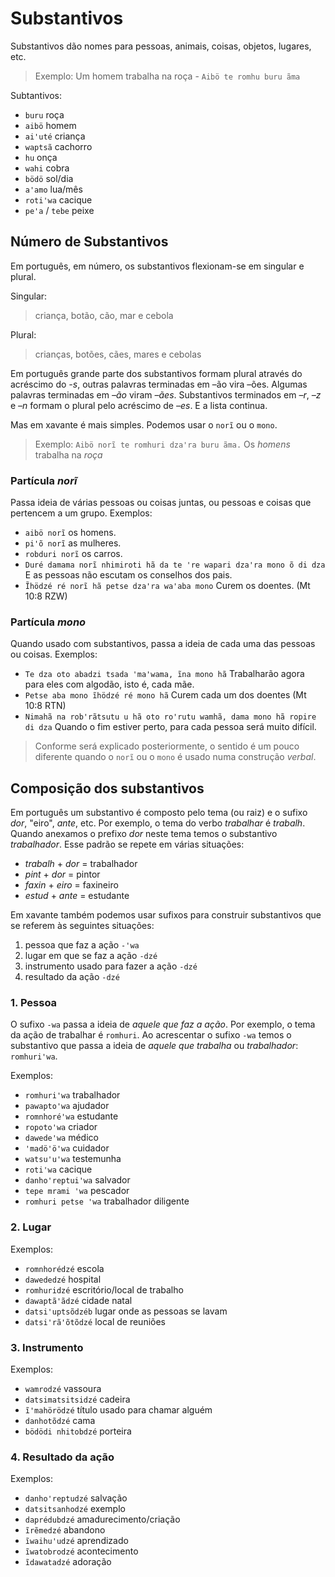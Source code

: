 # Substantivos

Substantivos dão nomes para pessoas, animais, coisas, objetos, lugares, etc.

> Exemplo: Um homem trabalha na roça - `Aibö te romhu buru ãma`

Subtantivos:

- `buru` roça
- `aibö` homem
- `aiꞌuté` criança
- `waptsã` cachorro
- `hu` onça
- `wahi` cobra
- `bödö` sol/dia
- `aꞌamo` lua/mês
- `rotiꞌwa` cacique
- `peꞌa` / `tebe` peixe

## Número de Substantivos

Em português, em número, os substantivos flexionam-se em singular e plural.

Singular:

> criança, botão, cão, mar e cebola

Plural:

> crianças, botões, cães, mares e cebolas

Em português grande parte dos substantivos formam plural através do acréscimo do _-s_, outras palavras terminadas em –ão vira –ões. Algumas palavras terminadas em _–ão_ viram _–ães_. Substantivos terminados em _–r_, _–z_ e _–n_ formam o plural pelo acréscimo de _–es_. E a lista continua.

Mas em xavante é mais simples. Podemos usar o `norĩ` ou o `mono`.

> Exemplo: `Aibö norĩ te romhuri dzaꞌra buru ãma.` Os _homens_ trabalha na _roça_

### Partícula _norĩ_

Passa ideia de várias pessoas ou coisas juntas, ou pessoas e coisas que pertencem a um grupo. Exemplos:

- `aibö norĩ` os homens.
- `piꞌõ norĩ` as mulheres.
- `robduri norĩ` os carros.
- `Duré damama norĩ nhimiroti hã da te ꞌre wapari dzaꞌra mono õ di dza` E as pessoas não escutam os conselhos dos pais.
- `Ĩhödzé ré norĩ hã petse dzaꞌra waꞌaba mono` Curem os doentes. (Mt 10:8 RZW)

### Partícula _mono_

Quando usado com substantivos, passa a ideia de cada uma das pessoas ou coisas. Exemplos:

- `Te dza oto abadzi tsada 'ma'wama, ĩna mono hã` Trabalharão agora para eles com algodão, isto é, cada mãe.
- `Petse aba mono ĩhödzé ré mono hã` Curem cada um dos doentes (Mt 10:8 RTN)
- `Nimahã na robꞌrãtsutu u hã oto roꞌrutu wamhã, dama mono hã ropire di dza` Quando o fim estiver perto, para cada pessoa será muito difícil.

> Conforme será explicado posteriormente, o sentido é um pouco diferente quando o `norĩ` ou o `mono` é usado numa construção _verbal_.

## Composição dos substantivos

Em português um substantivo é composto pelo tema (ou raiz) e o sufixo _dor_, "eiro", _ante_, etc. Por exemplo, o tema do verbo _trabalhar_ é _trabalh_. Quando anexamos o prefixo _dor_ neste tema temos o substantivo _trabalhador_. Esse padrão se repete em várias situações:

- _trabalh_ + _dor_ = trabalhador
- _pint_ + _dor_ = pintor
- _faxin_ + _eiro_ = faxineiro
- _estud_ + _ante_ = estudante

Em xavante também podemos usar sufixos para construir substantivos que se referem às seguintes situações:

1. pessoa que faz a ação `-ꞌwa`
2. lugar em que se faz a ação `-dzé`
3. instrumento usado para fazer a ação `-dzé`
4. resultado da ação `-dzé`

### 1. Pessoa

O sufixo `-wa` passa a ideia de _aquele que faz a ação_. Por exemplo, o tema da ação de trabalhar é `romhuri`. Ao acrescentar o sufixo `-wa` temos o substantivo que passa a ideia de _aquele que trabalha_ ou _trabalhador_: `romhuriꞌwa`.

Exemplos:

- `romhuriꞌwa` trabalhador
- `pawaptoꞌwa` ajudador
- `romnhoréꞌwa` estudante
- `ropotoꞌwa` criador
- `dawedeꞌwa` médico
- `ꞌmadöꞌöꞌwa` cuidador
- `watsuꞌuꞌwa` testemunha
- `rotiꞌwa` cacique
- `danho'reptui'wa` salvador
- `tepe mrami ꞌwa` pescador
- `romhuri petse ꞌwa` trabalhador diligente

### 2. Lugar

Exemplos:

- `romnhorédzé` escola
- `dawededzé` hospital
- `romhuridzé` escritório/local de trabalho
- `dawaptãꞌãdzé` cidade natal
- `datsi'uptsõdzéb` lugar onde as pessoas se lavam
- `datsiꞌrãꞌõtõdzé` local de reuniões

### 3. Instrumento

Exemplos:

- `wamrodzé` vassoura
- `datsimatsitsidzé` cadeira
- `ĩꞌmahörödzé` título usado para chamar alguém
- `danhotõdzé` cama
- `bödödi nhitobdzé` porteira

### 4. Resultado da ação

Exemplos:

- `danho'reptudzé` salvação
- `datsitsanhodzé` exemplo
- `daprédubdzé` amadurecimento/criação
- `ĩrẽmedzé` abandono
- `ĩwaihuꞌudzé` aprendizado
- `ĩwatobrodzé` acontecimento
- `ĩdawatadzé` adoração
